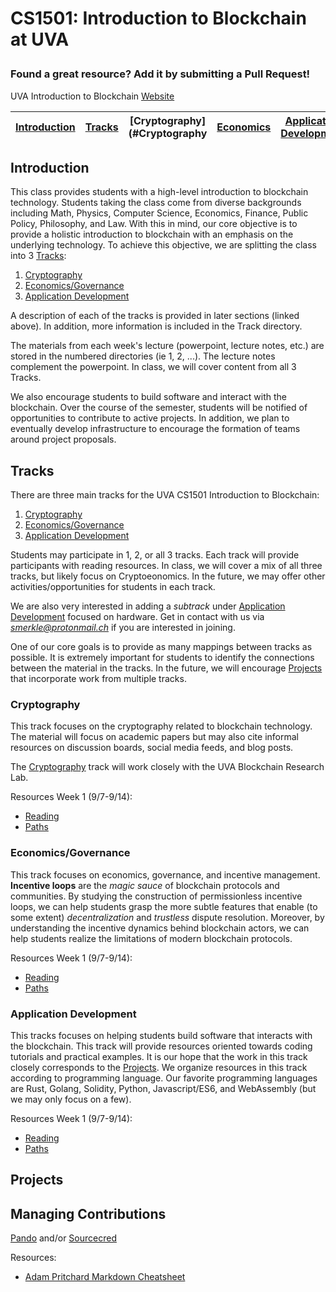 # CS1501: Introduction to Blockchain at UVA</p>
### Found a great resource? Add it by submitting a Pull Request!

UVA Introduction to Blockchain [Website](https://uvablockchain.gitbook.io)

| [Introduction](#introduction) | [Tracks](#Tracks) | [Cryptography](#Cryptography | [Economics](#Cryptoeconomics) | [Application Development](#BUIDL) | [Projects](#Projects) | [Managing Contributions](#contribs)
| ------------- | ------------- | ------------- | ------------- | ------------- | ------------- | ------------- |


## Introduction

This class provides students with a high-level introduction to blockchain technology. Students taking the class come from diverse backgrounds including Math, Physics, Computer Science, Economics, Finance, Public Policy, Philosophy, and Law. With this in mind, our core objective is to provide a holistic introduction to blockchain with an emphasis on the underlying technology. To achieve this objective, we are splitting the class into 3 [Tracks](#Tracks):
1. [Cryptography](#Cryptography)
2. [Economics/Governance](#Cryptoeconomics)
3. [Application Development](#BUIDL)

A description of each of the tracks is provided in later sections (linked above). In addition, more information is included in the Track directory.

The materials from each week's lecture (powerpoint, lecture notes, etc.) are stored in the numbered directories (ie 1, 2, ...). The lecture notes complement the powerpoint. In class, we will cover content from all 3 Tracks.

We also encourage students to build software and interact with the blockchain. Over the course of the semester, students will be notified of opportunities to contribute to active projects. In addition, we plan to eventually develop infrastructure to encourage the formation of teams around project proposals.
<!-- 
Tacit organization:
--create mappings between projects and lectures and tracks
-->

## Tracks <a name="Tracks"></a>
There are three main tracks for the UVA CS1501 Introduction to Blockchain:
1. [Cryptography](#Cryptography)
2. [Economics/Governance](#Cryptoeconomics)
3. [Application Development](#BUIDL)

Students may participate in 1, 2, or all 3 tracks. Each track will provide participants with reading resources. In class, we will cover a mix of all three tracks, but likely focus on Cryptoeonomics. In the future, we may offer other activities/opportunities for students in each track.

We are also very interested in adding a *subtrack* under [Application Development](#BUIDL) focused on hardware. Get in contact with us via *smerkle@protonmail.ch* if you are interested in joining.

One of our core goals is to provide as many mappings between tracks as possible. It is extremely important for students to identify the connections between the material in the tracks. In the future, we will encourage [Projects](#projects) that incorporate work from multiple tracks.

### Cryptography <a name="Cryptography"></a>
This track focuses on the cryptography related to blockchain technology. The material will focus on academic papers but may also cite informal resources on discussion boards, social media feeds, and blog posts.

The [Cryptography](#Cryptography) track will work closely with the UVA Blockchain Research Lab.

Resources Week 1 (9/7-9/14):
* [Reading]()
* [Paths]()

### Economics/Governance <a name="Cryptoeconomics"></a>
This track focuses on economics, governance, and incentive management. **Incentive loops** are the *magic sauce* of blockchain protocols and communities. By studying the construction of permissionless incentive loops, we can help students grasp the more subtle features that enable (to some extent) *decentralization* and *trustless* dispute resolution. Moreover, by understanding the incentive dynamics behind blockchain actors, we can help students realize the limitations of modern blockchain protocols.

Resources Week 1 (9/7-9/14):
* [Reading]()
* [Paths]()

### Application Development <a name="BUIDL"></a>
This tracks focuses on helping students build software that interacts with the blockchain. This track will provide resources oriented towards coding tutorials and practical examples. It is our hope that the work in this track closely corresponds to the [Projects](#Projects). We organize resources in this track according to programming language. Our favorite programming languages are Rust, Golang, Solidity, Python, Javascript/ES6, and WebAssembly (but we may only focus on a few).

Resources Week 1 (9/7-9/14):
* [Reading]()
* [Paths]()

<!-- Week 1:

Rust Resources:
* Parity/Substrate/Polkadot videos
* Parachain and Relayer project
* The Rust Book

Solidity Resources:
* Zombie Game
* Consensys Contracts
* TokenContracts
* I have a bunch of github repos
* Declarative Contract Structures
* Proxy Patterns OpenZeppelin

Golang Resources:
* GoETH free online book
* GoBook

Javascript/ES6:
* learning ES6, typescript, etc.
* Truffle Tools
* React, Redux for state management, etc.

Python:
* PyETH
* PiperMerriam and Vitalik githubs -->

## Projects <a name="projects"></a>
<!-- Knowledge Graph is under construction. 

ScaleNetwork Information and Roles

Other Ideas:
(1) Staking Facilities
(2) Hardware Experimentation
(3) Building a DAO with Aragon and IPFS
(4) Building a District0x clone
(5) Trading systems that use KnowledgeGraph (happy to help with this)
(6)  -->


## Managing Contributions <a name="contribs"></a>
[Pando](https://github.com/ryhope/pando) and/or [Sourcecred](https://github.com/sourcecred/sourcecred)

Resources:
* [Adam Pritchard Markdown Cheatsheet](https://github.com/adam-p/markdown-here/wiki/Markdown-Cheatsheet)